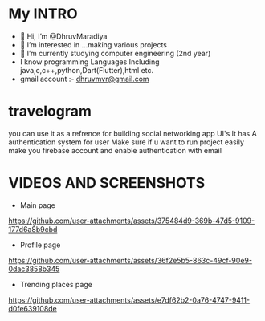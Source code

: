# My INTRO
- 👋 Hi, I’m @DhruvMaradiya
- 👀 I’m interested in ...making various projects
- 🌱 I’m currently studying computer engineering (2nd year)
- I know programming Languages Including java,c,c++,python,Dart(Flutter),html etc.
- gmail account :- dhruvmvr@gmail.com


# travelogram
you can use it as a refrence for building social networking app UI's 
It has A authentication system for user 
Make sure if u want to run project easily make you firebase account and enable authentication with email

# VIDEOS AND SCREENSHOTS 

- Main page

https://github.com/user-attachments/assets/375484d9-369b-47d5-9109-177d6a8b9cbd

- Profile page
  
https://github.com/user-attachments/assets/36f2e5b5-863c-49cf-90e9-0dac3858b345

- Trending places page

https://github.com/user-attachments/assets/e7df62b2-0a76-4747-9411-d0fe639108de

